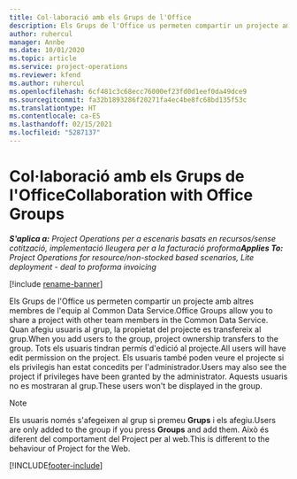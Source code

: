 ```yaml
---
title: Col·laboració amb els Grups de l'Office
description: Els Grups de l'Office us permeten compartir un projecte amb altres membres de l'equip dins del Common Data Service.
author: ruhercul
manager: Annbe
ms.date: 10/01/2020
ms.topic: article
ms.service: project-operations
ms.reviewer: kfend
ms.author: ruhercul
ms.openlocfilehash: 6cf481c3c68ecc76000ef23fd0d1eef0da49dce9
ms.sourcegitcommit: fa32b1893286f20271fa4ec4be8fc68bd135f53c
ms.translationtype: HT
ms.contentlocale: ca-ES
ms.lasthandoff: 02/15/2021
ms.locfileid: "5287137"
---
```

# <a name="collaboration-with-office-groups"></a><span data-ttu-id="5b282-103">Col·laboració amb els Grups de l'Office</span><span class="sxs-lookup"><span data-stu-id="5b282-103">Collaboration with Office Groups</span></span>

<span data-ttu-id="5b282-104">_**S'aplica a:** Project Operations per a escenaris basats en recursos/sense cotització, implementació lleugera per a la facturació proforma_</span><span class="sxs-lookup"><span data-stu-id="5b282-104">_**Applies To:** Project Operations for resource/non-stocked based scenarios, Lite deployment - deal to proforma invoicing_</span></span>

[!include [rename-banner](~/includes/cc-data-platform-banner.md)]

<span data-ttu-id="5b282-105">Els Grups de l'Office us permeten compartir un projecte amb altres membres de l'equip al Common Data Service.</span><span class="sxs-lookup"><span data-stu-id="5b282-105">Office Groups allow you to share a project with other team members in the Common Data Service.</span></span> <span data-ttu-id="5b282-106">Quan afegiu usuaris al grup, la propietat del projecte es transfereix al grup.</span><span class="sxs-lookup"><span data-stu-id="5b282-106">When you add users to the group, project ownership transfers to the group.</span></span> <span data-ttu-id="5b282-107">Tots els usuaris tindran permís d'edició al projecte.</span><span class="sxs-lookup"><span data-stu-id="5b282-107">All users will have edit permission on the project.</span></span> <span data-ttu-id="5b282-108">Els usuaris també poden veure el projecte si els privilegis han estat concedits per l'administrador.</span><span class="sxs-lookup"><span data-stu-id="5b282-108">Users may also see the project if privileges have been granted by the administrator.</span></span> <span data-ttu-id="5b282-109">Aquests usuaris no es mostraran al grup.</span><span class="sxs-lookup"><span data-stu-id="5b282-109">These users won't be displayed in the group.</span></span>

> [!NOTE] 
> <span data-ttu-id="5b282-110">Els usuaris només s'afegeixen al grup si premeu **Grups** i els afegiu.</span><span class="sxs-lookup"><span data-stu-id="5b282-110">Users are only added to the group if you press **Groups** and add them.</span></span> <span data-ttu-id="5b282-111">Això és diferent del comportament del Project per al web.</span><span class="sxs-lookup"><span data-stu-id="5b282-111">This is different to the behaviour of Project for the Web.</span></span> 



[!INCLUDE[footer-include](../includes/footer-banner.md)]